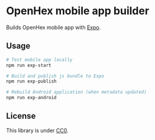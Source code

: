 # OpenHex mobile app builder

Builds OpenHex mobile app with [Expo](https://docs.expo.io).


## Usage

``` bash
# Test mobile app locally
npm run exp-start

# Build and publish js bundle to Expo
npm run exp-publish

# Rebuild Android application (when metadata updated)
npm run exp-android
```


## License

This library is under [CC0](LICENSE).
